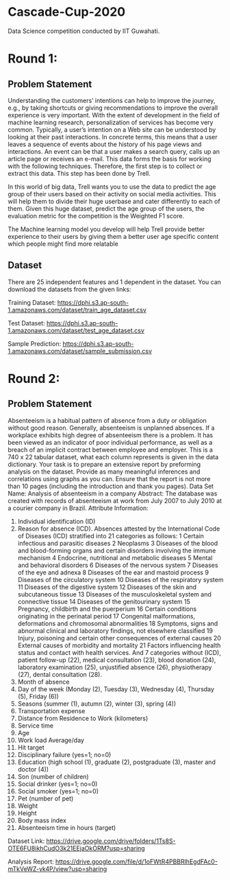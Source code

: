 # Cascade-Cup-2020
Data Science competition conducted by IIT Guwahati. 

# Round 1:
## Problem Statement
Understanding the customers’ intentions can help to improve the journey, e.g., by taking shortcuts or giving recommendations to improve the overall experience is very important. With the extent of development in the field of machine learning research, personalization of services has become very common. Typically, a user’s intention on a Web site can be understood by looking at their past interactions. In concrete terms, this means that a user leaves a sequence of events about the history of his page views and interactions. An event can be that a user makes a search query, calls up an article page or receives an e-mail. This data forms the basis for working with the following techniques. Therefore, the first step is to collect or extract this data. This step has been done by Trell.

In this world of big data, Trell wants you to use the data to predict the age group of their users based on their activity on social media activities.  This will help them to divide their huge userbase and cater differently to each of them. Given this huge dataset, predict the age group of the users, the evaluation metric for the competition is the Weighted F1 score.

The Machine learning model you develop will help Trell provide better experience to their users by giving them a better user age specific content which people might find more relatable

## Dataset
There are 25 independent features and 1 dependent in the dataset. You can download the datasets from the given links:

Training Dataset: https://dphi.s3.ap-south-1.amazonaws.com/dataset/train_age_dataset.csv

Test Dataset: https://dphi.s3.ap-south-1.amazonaws.com/dataset/test_age_dataset.csv

Sample Prediction: https://dphi.s3.ap-south-1.amazonaws.com/dataset/sample_submission.csv

# Round 2:
## Problem Statement
Absenteeism is a habitual pattern of absence from a duty or obligation without good reason. Generally,
absenteeism is unplanned absences. If a workplace exhibits high degree of absenteeism there is a
problem. It has been viewed as an indicator of poor individual performance, as well as a breach of an
implicit contract between employee and employer.
This is a 740 x 22 tabular dataset, what each column represents is given in the data dictionary. Your task is
to prepare an extensive report by preforming analysis on the dataset. Provide as many meaningful
inferences and correlations using graphs as you can. Ensure that the report is not more than 10 pages
(including the introduction and thank you pages).
 Data Set Name:
Analysis of absenteeism in a company
Abstract:
The database was created with records of absenteeism at work from July 2007 to July 2010 at a courier
company in Brazil.
Attribute Information:
1. Individual identification (ID)
2. Reason for absence (ICD).
Absences attested by the International Code of Diseases (ICD) stratified into 21 categories as follows:
  1 Certain infectious and parasitic diseases
  2 Neoplasms
  3 Diseases of the blood and blood-forming organs and certain disorders involving the immune
mechanism
  4 Endocrine, nutritional and metabolic diseases
  5 Mental and behavioral disorders
  6 Diseases of the nervous system
  7 Diseases of the eye and adnexa
  8 Diseases of the ear and mastoid process
  9 Diseases of the circulatory system
  10 Diseases of the respiratory system
  11 Diseases of the digestive system
  12 Diseases of the skin and subcutaneous tissue
  13 Diseases of the musculoskeletal system and connective tissue
  14 Diseases of the genitourinary system
  15 Pregnancy, childbirth and the puerperium
  16 Certain conditions originating in the perinatal period
  17 Congenital malformations, deformations and chromosomal abnormalities
  18 Symptoms, signs and abnormal clinical and laboratory findings, not elsewhere classified
  19 Injury, poisoning and certain other consequences of external causes
  20 External causes of morbidity and mortality
  21 Factors influencing health status and contact with health services.
    And 7 categories without (ICD), patient follow-up (22), medical consultation (23), blood donation (24),
    laboratory examination (25), unjustified absence (26), physiotherapy (27), dental consultation (28).
3. Month of absence
4. Day of the week (Monday (2), Tuesday (3), Wednesday (4), Thursday (5), Friday (6))
5. Seasons (summer (1), autumn (2), winter (3), spring (4))
6. Transportation expense
7. Distance from Residence to Work (kilometers)
8. Service time
9. Age
10. Work load Average/day
11. Hit target
12. Disciplinary failure (yes=1; no=0)
13. Education (high school (1), graduate (2), postgraduate (3), master and doctor (4))
14. Son (number of children)
15. Social drinker (yes=1; no=0)
16. Social smoker (yes=1; no=0)
17. Pet (number of pet)
18. Weight
19. Height
20. Body mass index
21. Absenteeism time in hours (target)

Dataset Link: https://drive.google.com/drive/folders/1Ts8S-OTE6FU8ikhCudO3k21EEjaOkORM?usp=sharing

Analysis Report: https://drive.google.com/file/d/1oFWtR4PBBRlhEgdFAc0-mTkVeWZ-yk4P/view?usp=sharing

